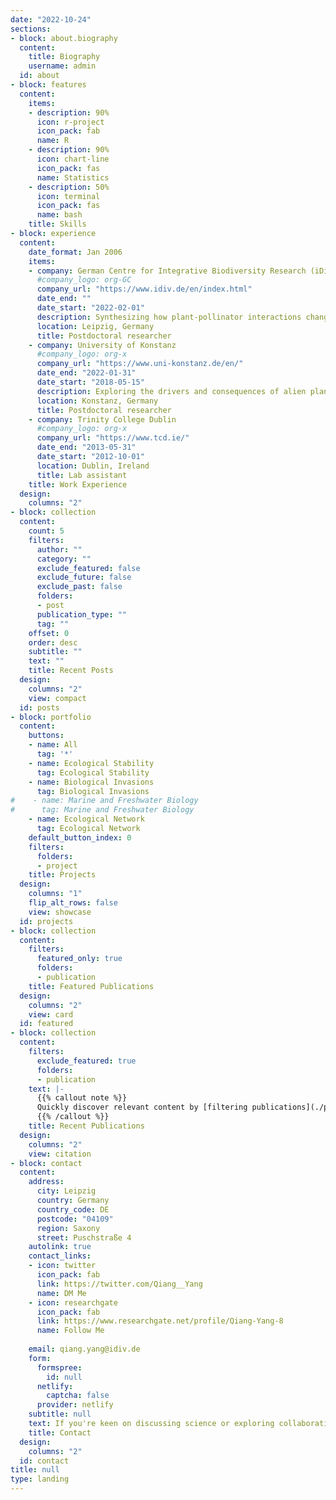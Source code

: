 ```yaml
---
date: "2022-10-24"
sections:
- block: about.biography
  content:
    title: Biography
    username: admin
  id: about
- block: features
  content:
    items:
    - description: 90%
      icon: r-project
      icon_pack: fab
      name: R
    - description: 90%
      icon: chart-line
      icon_pack: fas
      name: Statistics
    - description: 50%
      icon: terminal
      icon_pack: fas
      name: bash
    title: Skills
- block: experience
  content:
    date_format: Jan 2006
    items:
    - company: German Centre for Integrative Biodiversity Research (iDiv) Halle-Jena-Leipzig
      #company_logo: org-GC
      company_url: "https://www.idiv.de/en/index.html"
      date_end: ""
      date_start: "2022-02-01"
      description: Synthesizing how plant-pollinator interactions change along environmental gradients
      location: Leipzig, Germany
      title: Postdoctoral researcher
    - company: University of Konstanz
      #company_logo: org-x
      company_url: "https://www.uni-konstanz.de/en/"
      date_end: "2022-01-31"
      date_start: "2018-05-15"
      description: Exploring the drivers and consequences of alien plants naturalization at the global scale
      location: Konstanz, Germany
      title: Postdoctoral researcher
    - company: Trinity College Dublin
      #company_logo: org-x
      company_url: "https://www.tcd.ie/"
      date_end: "2013-05-31"
      date_start: "2012-10-01"
      location: Dublin, Ireland
      title: Lab assistant
    title: Work Experience
  design:
    columns: "2"
- block: collection
  content:
    count: 5
    filters:
      author: ""
      category: ""
      exclude_featured: false
      exclude_future: false
      exclude_past: false
      folders:
      - post
      publication_type: ""
      tag: ""
    offset: 0
    order: desc
    subtitle: ""
    text: ""
    title: Recent Posts
  design:
    columns: "2"
    view: compact
  id: posts
- block: portfolio
  content:
    buttons:
    - name: All
      tag: '*'
    - name: Ecological Stability
      tag: Ecological Stability
    - name: Biological Invasions
      tag: Biological Invasions
#    - name: Marine and Freshwater Biology
#      tag: Marine and Freshwater Biology
    - name: Ecological Network
      tag: Ecological Network
    default_button_index: 0
    filters:
      folders:
      - project
    title: Projects
  design:
    columns: "1"
    flip_alt_rows: false
    view: showcase
  id: projects
- block: collection
  content:
    filters:
      featured_only: true
      folders:
      - publication
    title: Featured Publications
  design:
    columns: "2"
    view: card
  id: featured
- block: collection
  content:
    filters:
      exclude_featured: true
      folders:
      - publication
    text: |-
      {{% callout note %}}
      Quickly discover relevant content by [filtering publications](./publication/).
      {{% /callout %}}
    title: Recent Publications
  design:
    columns: "2"
    view: citation
- block: contact
  content:
    address:
      city: Leipzig
      country: Germany
      country_code: DE
      postcode: "04109"
      region: Saxony
      street: Puschstraße 4
    autolink: true
    contact_links:
    - icon: twitter
      icon_pack: fab
      link: https://twitter.com/Qiang__Yang
      name: DM Me
    - icon: researchgate
      icon_pack: fab
      link: https://www.researchgate.net/profile/Qiang-Yang-8
      name: Follow Me
    
    email: qiang.yang@idiv.de
    form:
      formspree:
        id: null
      netlify:
        captcha: false
      provider: netlify
    subtitle: null
    text: If you're keen on discussing science or exploring collaborative prospects, please don't hesitate to reach out through the contact form below or via my email address.
    title: Contact
  design:
    columns: "2"
  id: contact
title: null
type: landing
---
```

